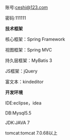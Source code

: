 
账号:ceshi@123.com</br>

密码:111111</br>



**技术框架**  </br>

核心框架：Spring Framework</br>

视图框架：Spring MVC </br>

持久层框架：MyBatis 3</br>

JS框架：jQuery</br>

富文本：kindeditor</br>

**开发环境**</br>

IDE:eclipse，idea</br>

DB:Mysql5.5</br>

JDK:JAVA 7</br>

tomcat:tomcat 7.0.68以上</br>

